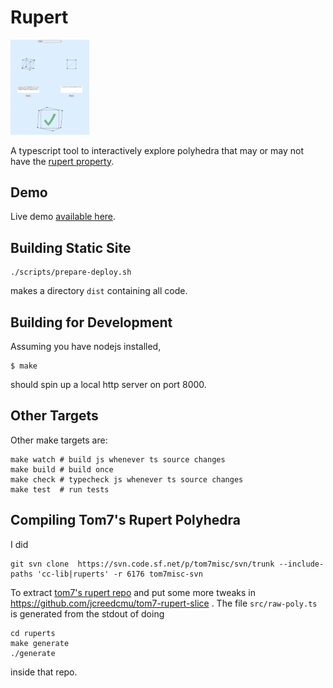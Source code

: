 Rupert
=======

[<img src="screenshot.png" width=25% height=25%>](https://jcreedcmu.github.io/rupert/)

A typescript tool to interactively explore polyhedra that may or may not have the
[rupert
property](https://en.wikipedia.org/wiki/Prince_Rupert%27s_cube).

Demo
----

Live demo [available here](https://jcreedcmu.github.io/rupert/).

Building Static Site
--------------------

```shell
./scripts/prepare-deploy.sh
```
makes a directory `dist` containing all code.

Building for Development
------------------------

Assuming you have nodejs installed,

```shell
$ make
```

should spin up a local http server on port 8000.

Other Targets
-------------

Other make targets are:

```shell
make watch # build js whenever ts source changes
make build # build once
make check # typecheck js whenever ts source changes
make test  # run tests
```

Compiling Tom7's Rupert Polyhedra
---------------------------------

I did
```shell
git svn clone  https://svn.code.sf.net/p/tom7misc/svn/trunk --include-paths 'cc-lib|ruperts' -r 6176 tom7misc-svn
```

To extract [tom7's rupert repo](https://sourceforge.net/p/tom7misc/svn/HEAD/tree/trunk/) and put some more tweaks in https://github.com/jcreedcmu/tom7-rupert-slice . The file `src/raw-poly.ts` is generated from the stdout of doing
```
cd ruperts
make generate
./generate
```
inside that repo.
